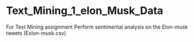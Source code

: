 # Text_Mining_1_elon_Musk_Data
For Text Mining assignment  Perform sentimental analysis on the Elon-musk tweets (Exlon-musk.csv)
